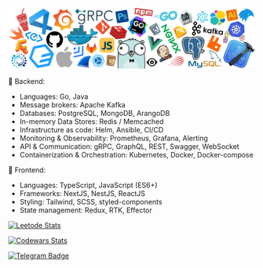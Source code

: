 [![](https://github.com/armanokka/armanokka/blob/main/header.png)](https://github.com/armanokka/)

🌚  Backend:
- Languages: Go, Java
- Message brokers: Apache Kafka
- Databases: PostgreSQL, MongoDB, ArangoDB
- In-memory Data Stores: Redis / Memcached
- Infrastructure as code: Helm, Ansible, CI/CD
- Monitoring & Observability: Prometheus, Grafana, Alerting
- API & Communication: gRPC, GraphQL, REST, Swagger, WebSocket
- Containerization & Orchestration: Kubernetes, Docker, Docker-compose

🌝  Frontend:
- Languages: TypeScript, JavaScript (ES6+)
- Frameworks: NextJS, NestJS, ReactJS
- Styling: Tailwind, SCSS, styled-components
- State management: Redux, RTK,  Effector

[![Leetode Stats](https://leetcard.jacoblin.cool/armanokka)](https://leetcode.com/u/armanokka/)

[![Codewars Stats](https://www.codewars.com/users/armanokka/badges/micro)](https://www.codewars.com/users/armanokka/)

[![Telegram Badge](https://img.shields.io/badge/-t.me/armanokka-blue?style=plastic&logo=telegram&logoColor=white&link=https://t.me/armanokka)](https://t.me/armanokka)
